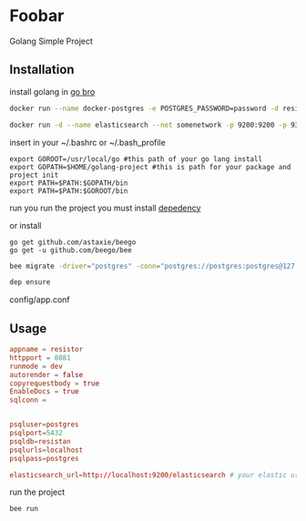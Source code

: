 # Foobar

Golang Simple Project


## Installation

install golang in [go bro](https://golang.org/doc/install?download=go1.13.6.linux-amd64.tar.gz)

```bash
docker run --name docker-postgres -e POSTGRES_PASSWORD=password -d resistan

docker run -d --name elasticsearch --net somenetwork -p 9200:9200 -p 9300:9300 -e "discovery.type=single-node" elasticsearch:tag
```


insert in your ~/.bashrc or ~/.bash_profile
```vim
export GOROOT=/usr/local/go #this path of your go lang install
export GOPATH=$HOME/golang-project #this is path for your package and project init
export PATH=$PATH:$GOPATH/bin
export PATH=$PATH:$GOROOT/bin

```


run you run the project you must install [depedency](https://github.com/golang/dep)

or install  

```
go get github.com/astaxie/beego
go get -u github.com/beego/bee

```

```bash
bee migrate -driver="postgres" -conn="postgres://postgres:postgres@127.0.0.1:5432/resistan" -dir="database/migrations"

dep ensure
```

config/app.conf
## Usage

```conf
appname = resistor
httpport = 8081
runmode = dev
autorender = false
copyrequestbody = true
EnableDocs = true
sqlconn = 


psqluser=postgres
psqlport=5432
psqldb=resistan 
psqlurls=localhost
psqlpass=postgres

elasticsearch_url=http://localhost:9200/elasticsearch # your elastic url
```


run the project
```
bee run
```
